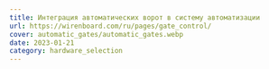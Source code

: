 ```yaml
---
title: Интеграция автоматических ворот в систему автоматизации
url: https://wirenboard.com/ru/pages/gate_control/
cover: automatic_gates/automatic_gates.webp
date: 2023-01-21
category: hardware_selection
---
```

